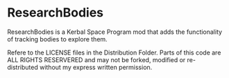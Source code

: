 # ResearchBodies
ResearchBodies is a Kerbal Space Program mod that adds the functionality of tracking bodies to explore them.

Refere to the LICENSE files in the Distribution Folder. Parts of this code are ALL RIGHTS RESERVERED and may not be forked, modified or re-distributed without my express written permission.
